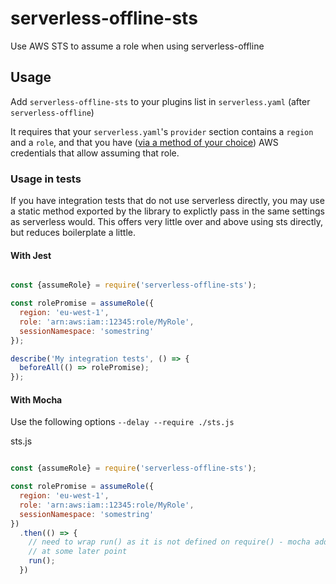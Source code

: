 # serverless-offline-sts

Use AWS STS to assume a role when using serverless-offline

## Usage

Add `serverless-offline-sts` to your plugins list in `serverless.yaml` (after `serverless-offline`)

It requires that your `serverless.yaml`'s `provider` section contains a `region` and a `role`, and that you have ([via a method of your choice](https://docs.aws.amazon.com/sdk-for-javascript/v2/developer-guide/configuring-the-jssdk.html)) AWS credentials that allow assuming that role.


### Usage in tests
If you have integration tests that do not use serverless directly, you may use a static method exported by the library to explictly pass in the same settings as serverless would. This offers very little over and above using sts directly, but reduces boilerplate a little.

#### With Jest
```js

const {assumeRole} = require('serverless-offline-sts');

const rolePromise = assumeRole({
  region: 'eu-west-1',
  role: 'arn:aws:iam::12345:role/MyRole',
  sessionNamespace: 'somestring'
});

describe('My integration tests', () => {
  beforeAll(() => rolePromise);
});

```


#### With Mocha

Use the following options `--delay --require ./sts.js`

sts.js
```js

const {assumeRole} = require('serverless-offline-sts');

const rolePromise = assumeRole({
  region: 'eu-west-1',
  role: 'arn:aws:iam::12345:role/MyRole',
  sessionNamespace: 'somestring'
})
  .then(() => {
    // need to wrap run() as it is not defined on require() - mocha adds it globally
    // at some later point
    run();
  })

```
